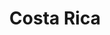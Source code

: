 ---
title: Costa Rica
indice: 0.4391919652980251
years:
- title: '1991'
  indice: 0.29422161065285557
- title: '1992'
  indice: 0.289757328369714
- title: '1993'
  indice: 0.29865034487969694
- title: '1994'
  indice: 0.3064136106878758
- title: '1995'
  indice: 0.30766045248109064
- title: '1996'
  indice: 0.3150372994352875
- title: '1997'
  indice: 0.3152207073434418
- title: '1998'
  indice: 0.3190177678876891
- title: '1999'
  indice: 0.3315041618453158
- title: '2000'
  indice: 0.3435023533392937
- title: '2001'
  indice: 0.35124483903563447
- title: '2002'
  indice: 0.3562671694126827
- title: '2003'
  indice: 0.35803026972165597
- title: '2004'
  indice: 0.35835647696696094
- title: '2005'
  indice: 0.3632253624314364
- title: '2006'
  indice: 0.36836398130535003
- title: '2007'
  indice: 0.36988382981379425
- title: '2008'
  indice: 0.37929581437061344
- title: '2009'
  indice: 0.39378315033736305
- title: '2010'
  indice: 0.39623361356667025
- title: '2011'
  indice: 0.4036779599032663
- title: '2012'
  indice: 0.4124721864322138
- title: '2013'
  indice: 0.4196512312647451
- title: '2014'
  indice: 0.4241976818553316
- title: '2015'
  indice: 0.42876275556518234
- title: '2016'
  indice: 0.43035774243089175
- title: '2017'
  indice: 0.43291724460512554
- title: '2018'
  indice: 0.43321985561566184
- title: '2019'
  indice: 0.4391919652980251
---
